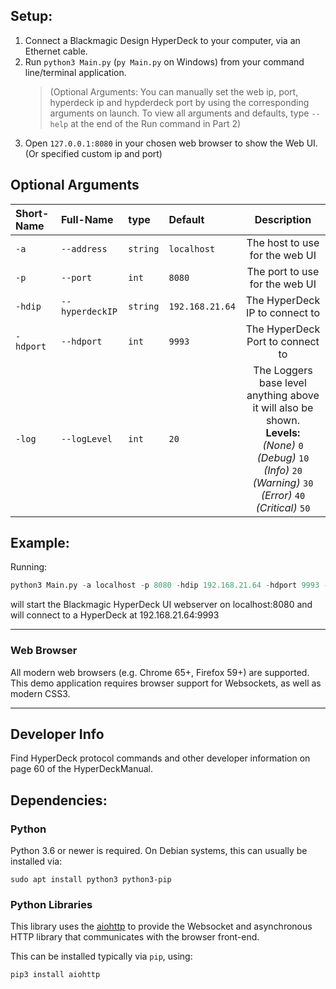 ## Setup:

1. Connect a Blackmagic Design HyperDeck to your computer, via an Ethernet cable.
2. Run `python3 Main.py` (`py Main.py` on Windows) from your command line/terminal application.
   > (Optional Arguments: You can manually set the web ip, port, hyperdeck ip and hypderdeck port by using the corresponding arguments on launch. To view all arguments and defaults, type `--help` at the end of the Run command in Part 2)
3. Open `127.0.0.1:8080` in your chosen web browser to show the Web UI. (Or specified custom ip and port)

## Optional Arguments

| Short-Name | Full-Name       | type     | Default         |                                                                                               Description                                                                                               |
| :--------- | :-------------- | :------- | :-------------- | :-----------------------------------------------------------------------------------------------------------------------------------------------------------------------------------------------------: |
| `-a`       | `--address`     | `string` | `localhost`     |                                                                                     The host to use for the web UI                                                                                      |
| `-p`       | `--port`        | `int`    | `8080`          |                                                                                     The port to use for the web UI                                                                                      |
| `-hdip`    | `--hyperdeckIP` | `string` | `192.168.21.64` |                                                                                     The HyperDeck IP to connect to                                                                                      |
| `-hdport`  | `--hdport`      | `int`    | `9993`          |                                                                                    The HyperDeck Port to connect to                                                                                     |
| `-log`     | `--logLevel`    | `int`    | `20`            | The Loggers base level anything above it will also be shown.<br />**Levels:**<br />_(None)_ `0`<br />_(Debug)_ `10`<br />_(Info)_ `20`<br />_(Warning)_ `30`<br />_(Error)_ `40`<br />_(Critical)_ `50` |

## Example:

Running:

```python
python3 Main.py -a localhost -p 8080 -hdip 192.168.21.64 -hdport 9993 -log 20
```

will start the Blackmagic HyperDeck UI webserver on localhost:8080 and will connect to a HyperDeck at 192.168.21.64:9993

---

### Web Browser

All modern web browsers (e.g. Chrome 65+, Firefox 59+) are supported. This demo application requires browser support for Websockets, as well as modern CSS3.

---

## Developer Info

Find HyperDeck protocol commands and other developer information on page 60 of the HyperDeckManual.

## Dependencies:

### Python

Python 3.6 or newer is required. On Debian systems, this can usually be installed via:

```
sudo apt install python3 python3-pip
```

### Python Libraries

This library uses the [aiohttp](https://github.com/aio-libs/aiohttp) to provide the Websocket and asynchronous HTTP library that communicates with the browser front-end.

This can be installed typically via `pip`, using:

```
pip3 install aiohttp
```
